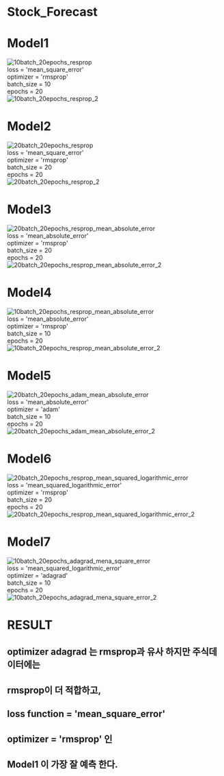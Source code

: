 # Stock_Forecast
# Model1  
![10batch_20epochs_resprop](https://user-images.githubusercontent.com/45307224/59323304-181e9d80-8d15-11e9-98c6-1d26a7637bcd.jpg)  
loss = 'mean_square_error'  
optimizer = 'rmsprop'  
batch_size = 10  
epochs = 20  
![10batch_20epochs_resprop_2](https://user-images.githubusercontent.com/45307224/59323652-8748c180-8d16-11e9-9e02-3410bf863f93.jpg)  

# Model2  
![20batch_20epochs_resprop](https://user-images.githubusercontent.com/45307224/59323844-60d75600-8d17-11e9-9d8a-026d6d843817.jpg)  
loss = 'mean_square_error'  
optimizer = 'rmsprop'  
batch_size = 20  
epochs = 20  
![20batch_20epochs_resprop_2](https://user-images.githubusercontent.com/45307224/59323816-3a191f80-8d17-11e9-8bdc-99cf192f42b0.jpg)  


# Model3  
![20batch_20epochs_resprop_mean_absolute_error](https://user-images.githubusercontent.com/45307224/59324374-9bda8900-8d19-11e9-8811-4507ba7168ca.jpg)  
loss = 'mean_absolute_error'  
optimizer = 'rmsprop'  
batch_size = 20  
epochs = 20  
![20batch_20epochs_resprop_mean_absolute_error_2](https://user-images.githubusercontent.com/45307224/59324371-92e9b780-8d19-11e9-89c7-faad7a81bc7f.jpg)  


# Model4  
![10batch_20epochs_resprop_mean_absolute_error](https://user-images.githubusercontent.com/45307224/59324665-df81c280-8d1a-11e9-8c94-1453f990f5b4.jpg)  
loss = 'mean_absolute_error'  
optimizer = 'rmsprop'  
batch_size = 10  
epochs = 20  
![10batch_20epochs_resprop_mean_absolute_error_2](https://user-images.githubusercontent.com/45307224/59324658-d55fc400-8d1a-11e9-8f47-6968b4c0d71f.jpg)  


# Model5  
![20batch_20epochs_adam_mean_absolute_error](https://user-images.githubusercontent.com/45307224/59324448-efe56d80-8d19-11e9-9d7f-2b4617fcaa82.jpg)  
loss = 'mean_absolute_error'  
optimizer = 'adam'  
batch_size = 10  
epochs = 20  
![20batch_20epochs_adam_mean_absolute_error_2](https://user-images.githubusercontent.com/45307224/59324438-e78d3280-8d19-11e9-9a9a-f89dcf200dee.jpg)  


# Model6  
![20batch_20epochs_resprop_mean_squared_logarithmic_error](https://user-images.githubusercontent.com/45307224/59324944-012f7980-8d1c-11e9-8450-f055f392e60b.jpg)  
loss = 'mean_squared_logarithmic_error'  
optimizer = 'rmsprop'  
batch_size = 20  
epochs = 20  
![20batch_20epochs_resprop_mean_squared_logarithmic_error_2](https://user-images.githubusercontent.com/45307224/59324915-e0ffba80-8d1b-11e9-9bf1-2939a3276596.jpg)  


# Model7  
![10batch_20epochs_adagrad_mena_square_error](https://user-images.githubusercontent.com/45307224/59325842-849e9a00-8d1f-11e9-90f5-c8025982750c.jpg)  
loss = 'mean_squared_logarithmic_error'  
optimizer = 'adagrad'  
batch_size = 10  
epochs = 20  
![10batch_20epochs_adagrad_mena_square_error_2](https://user-images.githubusercontent.com/45307224/59325855-8ff1c580-8d1f-11e9-960e-2cd7f2d9c202.jpg)  


# RESULT
## optimizer adagrad 는 rmsprop과 유사 하지만 주식데이터에는  
## rmsprop이 더 적합하고,

## loss function = 'mean_square_error'  
## optimizer = 'rmsprop' 인  
## Model1 이 가장 잘 예측 한다.
